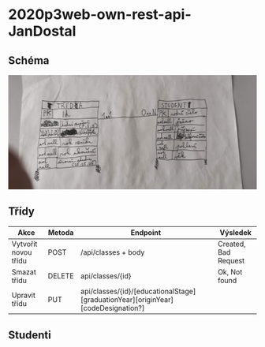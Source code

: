 # 2020p3web-own-rest-api-JanDostal
## Schéma
![Konceptuální model](/IMG_20210622_144920.jpg)
## Třídy
Akce | Metoda | Endpoint | Výsledek
---- | ------ | -------- | --------
Vytvořit novou třídu | POST | /api/classes + body | Created, Bad Request
Smazat třídu | DELETE | api/classes/{id} | Ok, Not found
Upravit třídu | PUT | api/classes/{id}/[educationalStage][graduationYear][originYear][codeDesignation?]
## Studenti
